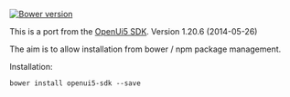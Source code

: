[![Bower version](https://badge.fury.io/bo/openui5-sdk.svg)](http://badge.fury.io/bo/openui5-sdk)

This is a port from the [OpenUi5 SDK](http://sap.github.io/openui5/download.html). 
Version 1.20.6 (2014-05-26)

The aim is to allow installation from bower / npm package management.

Installation:

```
bower install openui5-sdk --save
```
